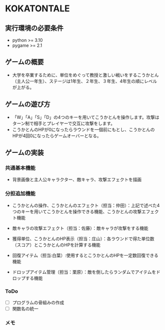 # KOKATONTALE

## 実行環境の必要条件
* python >= 3.10
* pygame >= 2.1

## ゲームの概要
* 大学を卒業するために、単位をめぐって教授と激しい戦いをするこうかとん（主人公一年生）、ステージは1年生、２年生、３年生、4年生の順にレベルが上がる。


## ゲームの遊び方
* 「W」「A」「S」「D」の4つのキーを用いてこうかとんを操作します。攻撃はターン制で相手とプレイヤーで交互に攻撃をします。
* こうかとんのHPが0になったらラウンドを一個前にもとし、こうかとんのHPが4回0になったらゲームオーバーとなる。

## ゲームの実装
### 共通基本機能
* 背景画像と主人公キャラクター、敵キャラ、攻撃エフェクトを描画

### 分担追加機能
* こうかとんの操作、こうかとんのエフェクト（担当：仲田）：上記で述べた4つのキーを用いてこうかとんを操作できる機能、こうかとんの攻撃エフェクト機能

* 敵キャラの攻撃エフェクト（担当：佐藤）：敵キャラが攻撃をする機能

* 獲得単位、こうかとんのHP表示（担当：庄山）：各ラウンドで得た単位数（スコア）とこうかとんのHPを計算する機能

* 回復アイテム（担当:白葉）:使用するとこうかとんのHPを一定数回復できる機能

* ドロップアイテム管理（担当：栗原）：敵を倒したらランダムでアイテムをドロップする機能 

### ToDo
- [ ] プログラムの骨組みの作成
- [ ] 関数名の統一

### メモ

